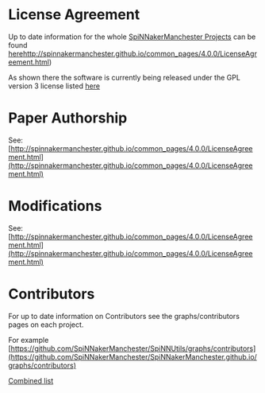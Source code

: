 # License Agreement

Up to date information for the whole [SpiNNakerManchester Projects](https://github.com/SpiNNakerManchester) can be found [here]()http://spinnakermanchester.github.io/common_pages/4.0.0/LicenseAgreement.html)

As shown there the software is currently being released under the GPL version 3 license listed [here](http://www.gnu.org/copyleft/gpl.html)


# Paper Authorship

See: [http://spinnakermanchester.github.io/common_pages/4.0.0/LicenseAgreement.html](http://spinnakermanchester.github.io/common_pages/4.0.0/LicenseAgreement.html)

# Modifications

See: [http://spinnakermanchester.github.io/common_pages/4.0.0/LicenseAgreement.html](http://spinnakermanchester.github.io/common_pages/4.0.0/LicenseAgreement.html)

# Contributors

For up to date information on Contributors see the graphs/contributors pages on each project.

For example [https://github.com/SpiNNakerManchester/SpiNNUtils/graphs/contributors](https://github.com/SpiNNakerManchester/SpiNNakerManchester.github.io/graphs/contributors)

[Combined list](http://spinnakermanchester.github.io/common_pages/4.0.0/LicenseAgreement.html)

